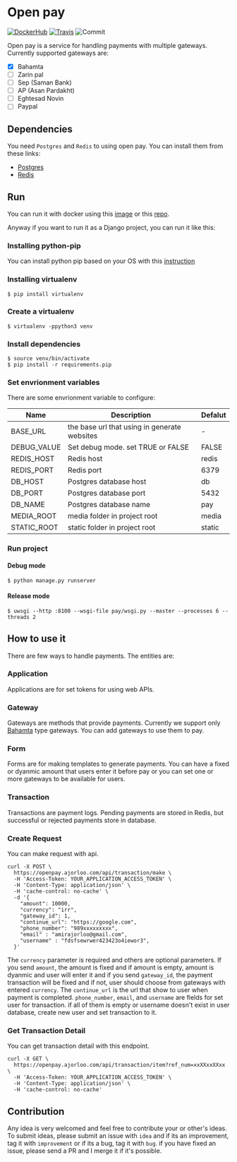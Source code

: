 # Open pay


[![DockerHub](https://img.shields.io/docker/pulls/thesinner/open-pay.svg)](https://hub.docker.com/r/thesinner/open-pay) [![Travis](https://travis-ci.org/theSinner/open-pay.svg?branch=master)](https://travis-ci.org/theSinner/open-pay#) ![Commit](https://img.shields.io/github/last-commit/theSinner/open-pay)

Open pay is a service for handling payments with multiple gateways.
Currently supported gateways are:

- [x] Bahamta
- [ ] Zarin pal
- [ ] Sep (Saman Bank)
- [ ] AP (Asan Pardakht)
- [ ] Eghtesad Novin
- [ ] Paypal

## Dependencies
You need `Postgres` and `Redis` to using open pay. You can install them from these links:

* [Postgres](https://www.postgresql.org/docs/12/install-procedure.html)
* [Redis](https://redis.io/topics/quickstart)

## Run

You can run it with docker using this [image](https://hub.docker.com/r/thesinner/open-pay) or this [repo](https://github.com/theSinner/open-pay-docker).

Anyway if you want to run it as a Django project, you can run it like this:

### Installing python-pip
You can install python pip based on your OS with this [instruction](https://pip.pypa.io/en/stable/installing/)

### Installing virtualenv
```
$ pip install virtualenv
```

### Create a virtualenv
```
$ virtualenv -ppython3 venv
```

### Install dependencies
```
$ source venv/bin/activate
$ pip install -r requirements.pip
```

### Set envrionment variables
There are some envrionment variable to configure:

|Name|Description|Defalut|
|--|--|--|
|BASE_URL|the base url that using in generate websites  |-|
|DEBUG_VALUE|Set debug mode. set TRUE or FALSE|FALSE|
|REDIS_HOST|Redis host|redis|
|REDIS_PORT|Redis port|6379|
|DB_HOST|Postgres database host|db|
|DB_PORT|Postgres database port|5432|
|DB_NAME|Postgres database name|pay|
|MEDIA_ROOT|media folder in project root|media|
|STATIC_ROOT|static folder in project root|static|


### Run project

#### Debug mode
```
$ python manage.py runserver
```
#### Release mode
```
$ uwsgi --http :8100 --wsgi-file pay/wsgi.py --master --processes 6 --threads 2
```

## How to use it
There are few ways to handle payments. The entities are:

### Application
Applications are for set tokens for using web APIs.

### Gateway
Gateways are methods that provide payments. Currently we support only [Bahamta](https://bahamta.com) type gateways. You can add gateways to use them to pay.

### Form
Forms are for making templates to generate payments. You can have a fixed or dyanmic amount that users enter it before pay or you can set one or more gateways to be available for users.

### Transaction
Transactions are payment logs. Pending payments are stored in Redis, but successful or rejected payments store in database.


### Create Request
You can make request with api.
```
curl -X POST \
  https://openpay.ajorloo.com/api/transaction/make \
  -H 'Access-Token: YOUR_APPLICATION_ACCESS_TOKEN' \
  -H 'Content-Type: application/json' \
  -H 'cache-control: no-cache' \
  -d '{
	"amount": 10000,
	"currency": "irr",
	"gateway_id": 1,
    "continue_url": "https://google.com",
    "phone_number": "989xxxxxxxxx",
    "email" : "amirajorloo@gmail.com",
    "username" : "fdsfsewrwer423423o4iewor3",
  }'
```

The `currency` parameter is required and others are optional parameters. If you send `amount`, the amount is fixed and if amount is empty, amount is dyanmic and user will enter it and if you send `gateway_id`, the payment transaction will be fixed and if not, user should choose from gateways with entered `currency`. The `continue_url` is the url that show to user when payment is completed. `phone_number`, `email`, and `username` are fields for set user for transaction. if all of them is empty or username doesn't exist in user database, create new user and set transaction to it.

### Get Transaction Detail
You can get transaction detail with this endpoint.
```
curl -X GET \
  https://openpay.ajorloo.com/api/transaction/item?ref_num=xxXXxxXXxx \
  -H 'Access-Token: YOUR_APPLICATION_ACCESS_TOKEN' \
  -H 'Content-Type: application/json' \
  -H 'cache-control: no-cache'
```
  

## Contribution
Any idea is very welcomed and feel free to contribute your or other's ideas.
To submit ideas, please submit an issue with `idea` and if its an improvement, tag it with `improvement` or if its a bug, tag it with `bug`.
if you have fixed an issue, please send a PR and I merge it if it's possible.